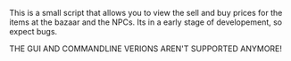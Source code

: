 This is a small script that allows you to view the sell and buy prices for the items at the bazaar and the NPCs.
Its in a early stage of developement, so expect bugs.


THE GUI AND COMMANDLINE VERIONS AREN'T SUPPORTED ANYMORE! 
